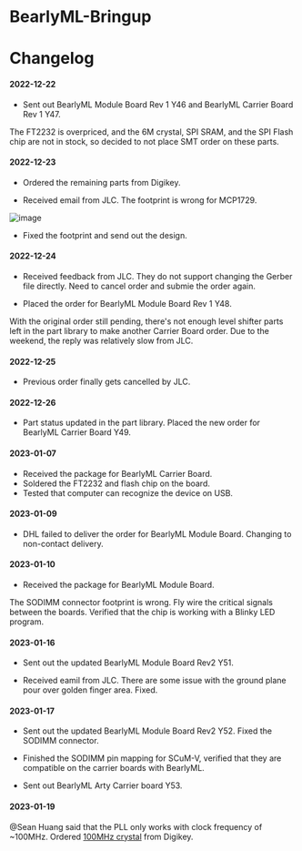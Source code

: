 # BearlyML-Bringup

# Changelog

#### 2022-12-22

- Sent out BearlyML Module Board Rev 1 Y46 and BearlyML Carrier Board Rev 1 Y47. 

The FT2232 is overpriced, and the 6M crystal, SPI SRAM, and the SPI Flash chip are not in stock, so decided to not place SMT order on these parts.

#### 2022-12-23

- Ordered the remaining parts from Digikey.

- Received email from JLC. The footprint is wrong for MCP1729.

![image](https://user-images.githubusercontent.com/26409587/213618505-aba5e140-f799-43f6-b4a8-71f653710360.png)

- Fixed the footprint and send out the design.

#### 2022-12-24

- Received feedback from JLC. They do not support changing the Gerber file directly. Need to cancel order and submie the order again. 

- Placed the order for BearlyML Module Board Rev 1 Y48.

With the original order still pending, there's not enough level shifter parts left in the part library to make another Carrier Board order. Due to the weekend, the reply was relatively slow from JLC.

#### 2022-12-25

- Previous order finally gets cancelled by JLC. 

#### 2022-12-26

- Part status updated in the part library. Placed the new order for BearlyML Carrier Board Y49.

#### 2023-01-07

- Received the package for BearlyML Carrier Board.
- Soldered the FT2232 and flash chip on the board.
- Tested that computer can recognize the device on USB.

#### 2023-01-09

- DHL failed to deliver the order for BearlyML Module Board. Changing to non-contact delivery.

#### 2023-01-10

- Received the package for BearlyML Module Board. 

The SODIMM connector footprint is wrong. Fly wire the critical signals between the boards. Verified that the chip is working with a Blinky LED program.

#### 2023-01-16

- Sent out the updated BearlyML Module Board Rev2 Y51. 

- Received eamil from JLC. There are some issue with the ground plane pour over golden finger area. Fixed.

#### 2023-01-17

- Sent out the updated BearlyML Module Board Rev2 Y52. Fixed the SODIMM connector. 

- Finished the SODIMM pin mapping for SCuM-V, verified that they are compatible on the carrier boards with BearlyML.

- Sent out BearlyML Arty Carrier board Y53. 

#### 2023-01-19

@Sean Huang said that the PLL only works with clock frequency of ~100MHz. Ordered [100MHz crystal](https://www.digikey.com/en/products/detail/taitien/PYKTGLJANF-100-000000/10245225) from Digikey.


